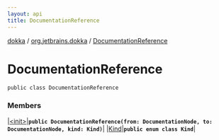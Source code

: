 ```yaml
---
layout: api
title: DocumentationReference
---
```

[dokka](../../index.html) / [org.jetbrains.dokka](../index.html) / [DocumentationReference](index.html)


# DocumentationReference



```
public class DocumentationReference
```


### Members


|[&lt;init&gt;](_init_.html)|**`public DocumentationReference(from: DocumentationNode, to: DocumentationNode, kind: Kind)`**|
|[Kind](Kind/index.html)|**`public enum class Kind`**|

